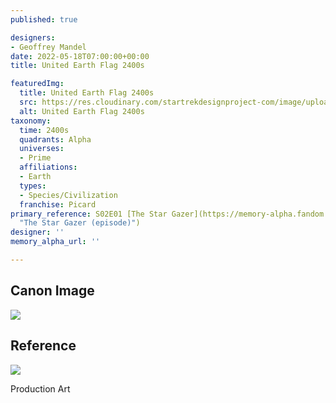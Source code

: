 ```yaml
---
published: true

designers:
- Geoffrey Mandel
date: 2022-05-18T07:00:00+00:00
title: United Earth Flag 2400s

featuredImg:
  title: United Earth Flag 2400s
  src: https://res.cloudinary.com/startrekdesignproject-com/image/upload/v1652848534/United-Earth-Flag-2400s.png
  alt: United Earth Flag 2400s
taxonomy:
  time: 2400s
  quadrants: Alpha
  universes:
  - Prime
  affiliations:
  - Earth
  types:
  - Species/Civilization
  franchise: Picard
primary_reference: S02E01 [The Star Gazer](https://memory-alpha.fandom.com/wiki/The_Star_Gazer_(episode)
  "The Star Gazer (episode)")
designer: ''
memory_alpha_url: ''

---
```

## Canon Image

![](https://res.cloudinary.com/startrekdesignproject-com/image/upload/v1652511551/Flag-Set-Distance_PCD-2x1.jpg)

## Reference

![](https://res.cloudinary.com/startrekdesignproject-com/image/upload/v1652917434/United-Earth-Flag_Ref.jpg)

Production Art